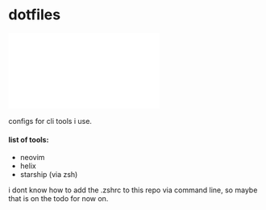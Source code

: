 # dotfiles

![prompt preview](./img/prompt.img)

configs for cli tools i use.

#### list of tools:
- neovim
- helix
- starship (via zsh)

i dont know how to add the .zshrc to this repo via command line, so maybe that is on the todo for now on.
